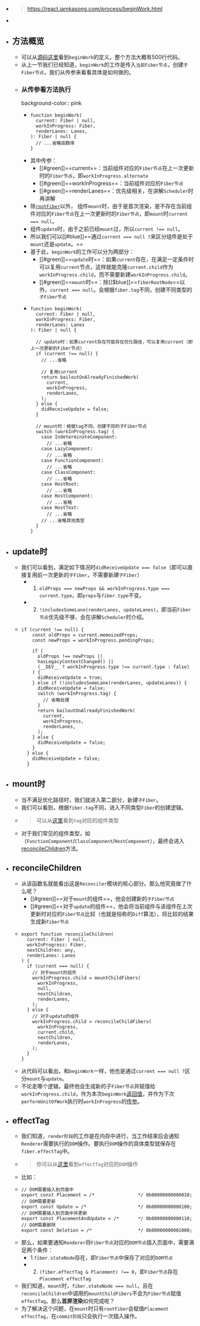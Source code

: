 - > https://react.iamkasong.com/process/beginWork.html
-
- ## 方法概览
	- 可以从[源码这里](https://github.com/facebook/react/blob/1fb18e22ae66fdb1dc127347e169e73948778e5a/packages/react-reconciler/src/ReactFiberBeginWork.new.js#L3075)看到`beginWork`的定义。整个方法大概有500行代码。
	- 从上一节我们已经知道，`beginWork`的工作是传入`当前Fiber节点`，创建`子Fiber节点`，我们从传参来看看具体是如何做的。
	- ### 从传参看方法执行
	  background-color:: pink
		- ```
		  function beginWork(
		    current: Fiber | null,
		    workInProgress: Fiber,
		    renderLanes: Lanes,
		  ): Fiber | null {
		    // ...省略函数体
		  }
		  ```
		- 其中传参：
			- [[#green]]==current==：当前组件对应的`Fiber节点`在上一次更新时的`Fiber节点`，即`workInProgress.alternate`
			- [[#green]]==workInProgress==：当前组件对应的`Fiber节点`
			- [[#green]]==renderLanes==：优先级相关，在讲解`Scheduler`时再讲解
		- 除[`rootFiber`](https://react.iamkasong.com/process/doubleBuffer.html#mount%E6%97%B6)以外， 组件`mount`时，由于是首次渲染，是不存在当前组件对应的`Fiber节点`在上一次更新时的`Fiber节点`，即`mount`时`current === null`。
		- 组件`update`时，由于之前已经`mount`过，所以`current !== null`。
		- 所以我们可以[[#blue]]==通过`current === null ?`来区分组件是处于`mount`还是`update`。==
		- 基于此，`beginWork`的工作可以分为两部分：
			- [[#green]]==`update`时==：如果`current`存在，在满足一定条件时可以复用`current`节点，这样就能克隆`current.child`作为`workInProgress.child`，而不需要新建`workInProgress.child`。
			- [[#green]]==`mount`时==：除[[$blue]]==`fiberRootNode`==以外，`current === null`。会根据`fiber.tag`不同，创建不同类型的`子Fiber节点`
		- ```
		  function beginWork(
		    current: Fiber | null,
		    workInProgress: Fiber,
		    renderLanes: Lanes
		  ): Fiber | null {
		  
		    // update时：如果current存在可能存在优化路径，可以复用current（即上一次更新的Fiber节点）
		    if (current !== null) {
		      // ...省略
		  
		      // 复用current
		      return bailoutOnAlreadyFinishedWork(
		        current,
		        workInProgress,
		        renderLanes,
		      );
		    } else {
		      didReceiveUpdate = false;
		    }
		  
		    // mount时：根据tag不同，创建不同的子Fiber节点
		    switch (workInProgress.tag) {
		      case IndeterminateComponent: 
		        // ...省略
		      case LazyComponent: 
		        // ...省略
		      case FunctionComponent: 
		        // ...省略
		      case ClassComponent: 
		        // ...省略
		      case HostRoot:
		        // ...省略
		      case HostComponent:
		        // ...省略
		      case HostText:
		        // ...省略
		      // ...省略其他类型
		    }
		  }
		  ```
- ## update时
	- 我们可以看到，满足如下情况时`didReceiveUpdate === false`（即可以直接复用前一次更新的`子Fiber`，不需要新建`子Fiber`）
		- 1. `oldProps === newProps && workInProgress.type === current.type`，即`props`与`fiber.type`不变。
		- 2. `!includesSomeLane(renderLanes, updateLanes)`，即当前`Fiber节点`优先级不够，会在讲解`Scheduler`时介绍。
	- ```
	  if (current !== null) {
	      const oldProps = current.memoizedProps;
	      const newProps = workInProgress.pendingProps;
	  
	      if (
	        oldProps !== newProps ||
	        hasLegacyContextChanged() ||
	        (__DEV__ ? workInProgress.type !== current.type : false)
	      ) {
	        didReceiveUpdate = true;
	      } else if (!includesSomeLane(renderLanes, updateLanes)) {
	        didReceiveUpdate = false;
	        switch (workInProgress.tag) {
	          // 省略处理
	        }
	        return bailoutOnAlreadyFinishedWork(
	          current,
	          workInProgress,
	          renderLanes,
	        );
	      } else {
	        didReceiveUpdate = false;
	      }
	    } else {
	      didReceiveUpdate = false;
	    }
	  ```
- ## mount时
	- 当不满足优化路径时，我们就进入第二部分，新建`子Fiber`。
	- 我们可以看到，根据`fiber.tag`不同，进入不同类型`Fiber`的创建逻辑。
	- > 可以从[这里](https://github.com/facebook/react/blob/1fb18e22ae66fdb1dc127347e169e73948778e5a/packages/react-reconciler/src/ReactWorkTags.js)看到`tag`对应的组件类型
	- 对于我们常见的组件类型，如（`FunctionComponent`/`ClassComponent`/`HostComponent`），最终会进入[reconcileChildren](https://github.com/facebook/react/blob/1fb18e22ae66fdb1dc127347e169e73948778e5a/packages/react-reconciler/src/ReactFiberBeginWork.new.js#L233)方法。
- ## reconcileChildren
	- 从该函数名就能看出这是`Reconciler`模块的核心部分。那么他究竟做了什么呢？
		- [[#green]]==对于`mount`的组件==，他会创建新的`子Fiber节点`
		- [[#green]]==对于`update`的组件==，他会将当前组件与该组件在上次更新时对应的`Fiber节点`比较（也就是俗称的`Diff`算法），将比较的结果生成新`Fiber节点`
	- ```
	  export function reconcileChildren(
	    current: Fiber | null,
	    workInProgress: Fiber,
	    nextChildren: any,
	    renderLanes: Lanes
	  ) {
	    if (current === null) {
	      // 对于mount的组件
	      workInProgress.child = mountChildFibers(
	        workInProgress,
	        null,
	        nextChildren,
	        renderLanes,
	      );
	    } else {
	      // 对于update的组件
	      workInProgress.child = reconcileChildFibers(
	        workInProgress,
	        current.child,
	        nextChildren,
	        renderLanes,
	      );
	    }
	  }
	  ```
	- 从代码可以看出，和`beginWork`一样，他也是通过`current === null ?`区分`mount`与`update`。
	- 不论走哪个逻辑，最终他会生成新的子`Fiber节点`并赋值给`workInProgress.child`，作为本次`beginWork`[返回值](https://github.com/facebook/react/blob/1fb18e22ae66fdb1dc127347e169e73948778e5a/packages/react-reconciler/src/ReactFiberBeginWork.new.js#L1158)，并作为下次`performUnitOfWork`执行时`workInProgress`的[传参](https://github.com/facebook/react/blob/1fb18e22ae66fdb1dc127347e169e73948778e5a/packages/react-reconciler/src/ReactFiberWorkLoop.new.js#L1702)。
- ## effectTag
	- 我们知道，`render阶段`的工作是在内存中进行，当工作结束后会通知`Renderer`需要执行的`DOM`操作。要执行`DOM`操作的具体类型就保存在`fiber.effectTag`中。
	- > 你可以从[这里](https://github.com/facebook/react/blob/1fb18e22ae66fdb1dc127347e169e73948778e5a/packages/react-reconciler/src/ReactSideEffectTags.js)看到`effectTag`对应的`DOM`操作
	- 比如：
	- ```
	  // DOM需要插入到页面中
	  export const Placement = /*                */ 0b00000000000010;
	  // DOM需要更新
	  export const Update = /*                   */ 0b00000000000100;
	  // DOM需要插入到页面中并更新
	  export const PlacementAndUpdate = /*       */ 0b00000000000110;
	  // DOM需要删除
	  export const Deletion = /*                 */ 0b00000000001000;
	  ```
	- 那么，如果要通知`Renderer`将`Fiber节点`对应的`DOM节点`插入页面中，需要满足两个条件：
		- 1.`fiber.stateNode`存在，即`Fiber节点`中保存了对应的`DOM节点`
		- 2. `(fiber.effectTag & Placement) !== 0`，即`Fiber节点`存在`Placement effectTag`
	- 我们知道，`mount`时，`fiber.stateNode === null`，且在`reconcileChildren`中调用的`mountChildFibers`不会为`Fiber节点`赋值`effectTag`。那么**首屏渲染**如何完成呢？
	- 为了解决这个问题，在`mount`时只有`rootFiber`会赋值`Placement effectTag`，在`commit阶段`只会执行一次插入操作。